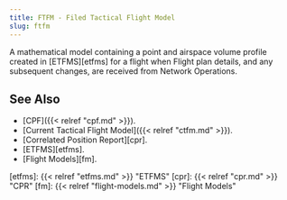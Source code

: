 ```yaml
---
title: FTFM - Filed Tactical Flight Model
slug: ftfm
---
```


A mathematical model containing a point and airspace volume profile created in 
[ETFMS][etfms] for a flight when Flight plan details, and any subsequent changes,
are received from Network Operations.

## See Also

* [CPF]({{< relref "cpf.md" >}}).
* [Current Tactical Flight Model]({{< relref "ctfm.md" >}}).
* [Correlated Position Report][cpr].
* [ETFMS][etfms].
* [Flight Models][fm].

[etfms]: {{< relref "etfms.md" >}} "ETFMS"
[cpr]: {{< relref "cpr.md" >}} "CPR"
[fm]: {{< relref "flight-models.md" >}} "Flight Models"